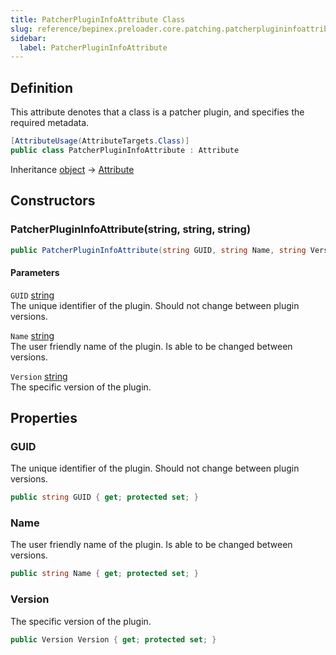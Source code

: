 ```yaml
---
title: PatcherPluginInfoAttribute Class
slug: reference/bepinex.preloader.core.patching.patcherplugininfoattribute
sidebar:
  label: PatcherPluginInfoAttribute
---
```


## Definition

This attribute denotes that a class is a patcher plugin, and specifies the required metadata.

```csharp title="C#"
[AttributeUsage(AttributeTargets.Class)]
public class PatcherPluginInfoAttribute : Attribute
```

Inheritance [object](https://learn.microsoft.com/dotnet/api/system.object/) → [Attribute](https://learn.microsoft.com/dotnet/api/system.attribute/)

## Constructors

### PatcherPluginInfoAttribute(string, string, string)

```csharp title="C#"
public PatcherPluginInfoAttribute(string GUID, string Name, string Version)
```

#### Parameters

`GUID` [string](https://learn.microsoft.com/dotnet/api/system.string/)  
The unique identifier of the plugin. Should not change between plugin versions.

`Name` [string](https://learn.microsoft.com/dotnet/api/system.string/)  
The user friendly name of the plugin. Is able to be changed between versions.

`Version` [string](https://learn.microsoft.com/dotnet/api/system.string/)  
The specific version of the plugin.

## Properties

### GUID

The unique identifier of the plugin. Should not change between plugin versions.

```csharp title="C#"
public string GUID { get; protected set; }
```

### Name

The user friendly name of the plugin. Is able to be changed between versions.

```csharp title="C#"
public string Name { get; protected set; }
```

### Version

The specific version of the plugin.

```csharp title="C#"
public Version Version { get; protected set; }
```
